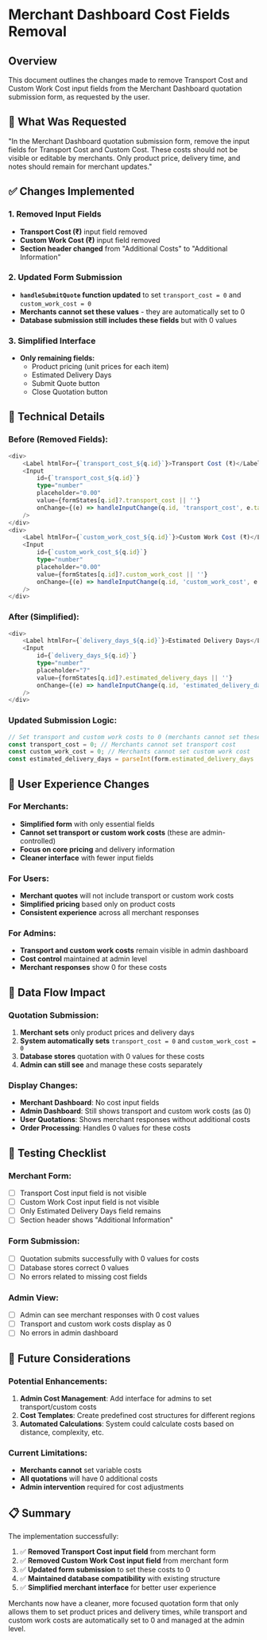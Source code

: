 # Merchant Dashboard Cost Fields Removal

## Overview
This document outlines the changes made to remove Transport Cost and Custom Work Cost input fields from the Merchant Dashboard quotation submission form, as requested by the user.

## 🎯 **What Was Requested**
"In the Merchant Dashboard quotation submission form, remove the input fields for Transport Cost and Custom Cost. These costs should not be visible or editable by merchants. Only product price, delivery time, and notes should remain for merchant updates."

## ✅ **Changes Implemented**

### 1. **Removed Input Fields**
- **Transport Cost (₹)** input field removed
- **Custom Work Cost (₹)** input field removed
- **Section header changed** from "Additional Costs" to "Additional Information"

### 2. **Updated Form Submission**
- **`handleSubmitQuote` function updated** to set `transport_cost = 0` and `custom_work_cost = 0`
- **Merchants cannot set these values** - they are automatically set to 0
- **Database submission still includes these fields** but with 0 values

### 3. **Simplified Interface**
- **Only remaining fields:**
  - Product pricing (unit prices for each item)
  - Estimated Delivery Days
  - Submit Quote button
  - Close Quotation button

## 🔧 **Technical Details**

### **Before (Removed Fields):**
```typescript
<div>
    <Label htmlFor={`transport_cost_${q.id}`}>Transport Cost (₹)</Label>
    <Input
        id={`transport_cost_${q.id}`}
        type="number"
        placeholder="0.00"
        value={formStates[q.id]?.transport_cost || ''}
        onChange={(e) => handleInputChange(q.id, 'transport_cost', e.target.value)}
    />
</div>
<div>
    <Label htmlFor={`custom_work_cost_${q.id}`}>Custom Work Cost (₹)</Label>
    <Input
        id={`custom_work_cost_${q.id}`}
        type="number"
        placeholder="0.00"
        value={formStates[q.id]?.custom_work_cost || ''}
        onChange={(e) => handleInputChange(q.id, 'custom_work_cost', e.target.value)}
    />
</div>
```

### **After (Simplified):**
```typescript
<div>
    <Label htmlFor={`delivery_days_${q.id}`}>Estimated Delivery Days</Label>
    <Input
        id={`delivery_days_${q.id}`}
        type="number"
        placeholder="7"
        value={formStates[q.id]?.estimated_delivery_days || ''}
        onChange={(e) => handleInputChange(q.id, 'estimated_delivery_days', e.target.value)}
    />
</div>
```

### **Updated Submission Logic:**
```typescript
// Set transport and custom work costs to 0 (merchants cannot set these)
const transport_cost = 0; // Merchants cannot set transport cost
const custom_work_cost = 0; // Merchants cannot set custom work cost
const estimated_delivery_days = parseInt(form.estimated_delivery_days || '7') || 7;
```

## 📱 **User Experience Changes**

### **For Merchants:**
- **Simplified form** with only essential fields
- **Cannot set transport or custom work costs** (these are admin-controlled)
- **Focus on core pricing** and delivery information
- **Cleaner interface** with fewer input fields

### **For Users:**
- **Merchant quotes** will not include transport or custom work costs
- **Simplified pricing** based only on product costs
- **Consistent experience** across all merchant responses

### **For Admins:**
- **Transport and custom work costs** remain visible in admin dashboard
- **Cost control** maintained at admin level
- **Merchant responses** show 0 for these costs

## 🔄 **Data Flow Impact**

### **Quotation Submission:**
1. **Merchant sets** only product prices and delivery days
2. **System automatically sets** `transport_cost = 0` and `custom_work_cost = 0`
3. **Database stores** quotation with 0 values for these costs
4. **Admin can still see** and manage these costs separately

### **Display Changes:**
- **Merchant Dashboard**: No cost input fields
- **Admin Dashboard**: Still shows transport and custom work costs (as 0)
- **User Quotations**: Shows merchant responses without additional costs
- **Order Processing**: Handles 0 values for these costs

## 🧪 **Testing Checklist**

### **Merchant Form:**
- [ ] Transport Cost input field is not visible
- [ ] Custom Work Cost input field is not visible
- [ ] Only Estimated Delivery Days field remains
- [ ] Section header shows "Additional Information"

### **Form Submission:**
- [ ] Quotation submits successfully with 0 values for costs
- [ ] Database stores correct 0 values
- [ ] No errors related to missing cost fields

### **Admin View:**
- [ ] Admin can see merchant responses with 0 cost values
- [ ] Transport and custom work costs display as 0
- [ ] No errors in admin dashboard

## 🚀 **Future Considerations**

### **Potential Enhancements:**
1. **Admin Cost Management**: Add interface for admins to set transport/custom costs
2. **Cost Templates**: Create predefined cost structures for different regions
3. **Automated Calculations**: System could calculate costs based on distance, complexity, etc.

### **Current Limitations:**
- **Merchants cannot** set variable costs
- **All quotations** will have 0 additional costs
- **Admin intervention** required for cost adjustments

## 📋 **Summary**

The implementation successfully:
1. ✅ **Removed Transport Cost input field** from merchant form
2. ✅ **Removed Custom Work Cost input field** from merchant form
3. ✅ **Updated form submission** to set these costs to 0
4. ✅ **Maintained database compatibility** with existing structure
5. ✅ **Simplified merchant interface** for better user experience

Merchants now have a cleaner, more focused quotation form that only allows them to set product prices and delivery times, while transport and custom work costs are automatically set to 0 and managed at the admin level.


